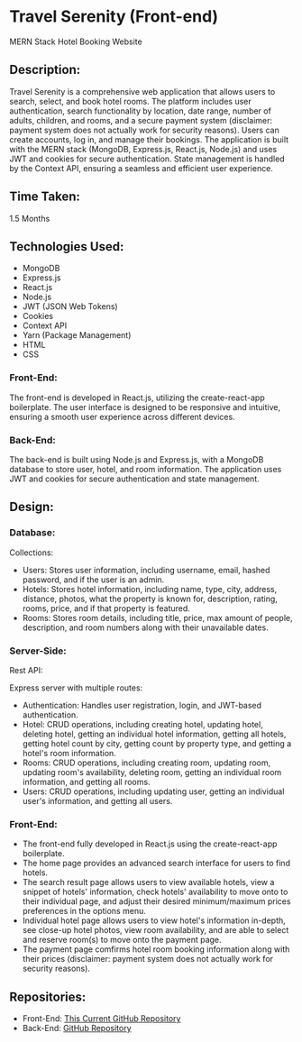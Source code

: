 # Travel Serenity (Front-end)
MERN Stack Hotel Booking Website

## Description:
Travel Serenity is a comprehensive web application that allows users to search, select, and book hotel rooms. The platform includes user authentication, search functionality by location, date range, number of adults, children, and rooms, and a secure payment system (disclaimer: payment system does not actually work for security reasons). Users can create accounts, log in, and manage their bookings. The application is built with the MERN stack (MongoDB, Express.js, React.js, Node.js) and uses JWT and cookies for secure authentication. State management is handled by the Context API, ensuring a seamless and efficient user experience.

## Time Taken:
1.5 Months

## Technologies Used:

- MongoDB
- Express.js
- React.js
- Node.js
- JWT (JSON Web Tokens)
- Cookies
- Context API
- Yarn (Package Management)
- HTML
- CSS

### Front-End:
The front-end is developed in React.js, utilizing the create-react-app boilerplate. The user interface is designed to be responsive and intuitive, ensuring a smooth user experience across different devices.

### Back-End:
The back-end is built using Node.js and Express.js, with a MongoDB database to store user, hotel, and room information. The application uses JWT and cookies for secure authentication and state management.

## Design:
### Database:

Collections:
- Users: Stores user information, including username, email, hashed password, and if the user is an admin.
- Hotels: Stores hotel information, including name, type, city, address, distance, photos, what the property is known for, description, rating, rooms, price, and if that property is featured.
- Rooms: Stores room details, including title, price, max amount of people, description, and room numbers along with their unavailable dates.

### Server-Side:

Rest API:

Express server with multiple routes:
- Authentication: Handles user registration, login, and JWT-based authentication.
- Hotel: CRUD operations, including creating hotel, updating hotel, deleting hotel, getting an individual hotel information, getting all hotels, getting hotel count by city, getting count by property type, and getting a hotel's room information.
- Rooms: CRUD operations, including creating room, updating room, updating room's availability, deleting room, getting an individual room information, and getting all rooms.
- Users: CRUD operations, including updating user, getting an individual user's information, and getting all users.

### Front-End:

- The front-end fully developed in React.js using the create-react-app boilerplate.
- The home page provides an advanced search interface for users to find hotels.
- The search result page allows users to view available hotels, view a snippet of hotels' information, check hotels' availability to move onto to their individual page, and adjust their desired minimum/maximum prices preferences in the options menu.
- Individual hotel page allows users to view hotel's information in-depth, see close-up hotel photos, view room availability, and are able to select and reserve room(s) to move onto the payment page.
- The payment page comfirms hotel room booking information along with their prices (disclaimer: payment system does not actually work for security reasons).

## Repositories:

- Front-End: [This Current GitHub Repository](https://github.com/nguyenjh/travel-serenity-react-ui)
- Back-End: [GitHub Repository](https://github.com/nguyenjh/travel-serenity)
